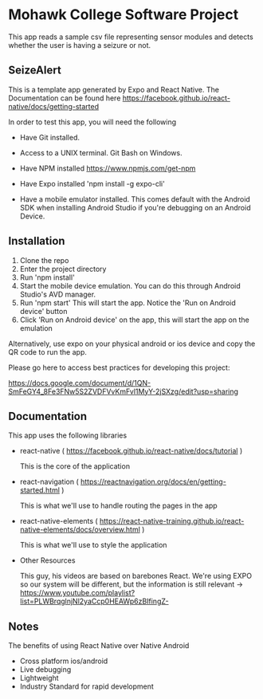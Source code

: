 # Mohawk College Software Project

This app reads a sample csv file representing sensor modules and detects whether the user is having a seizure or not.

## SeizeAlert

This is a template app generated by Expo and React Native. The Documentation can be found here https://facebook.github.io/react-native/docs/getting-started

In order to test this app, you will need the following

- Have Git installed.

- Access to a UNIX terminal. Git Bash on Windows.

- Have NPM installed https://www.npmjs.com/get-npm

- Have Expo installed 'npm install -g expo-cli'

- Have a mobile emulator installed. This comes default with the Android SDK when installing Android Studio if you're debugging on an Android Device.

## Installation

1. Clone the repo
2. Enter the project directory
3. Run 'npm install'
4. Start the mobile device emulation. You can do this through Android Studio's AVD manager. 
5. Run 'npm start' This will start the app. Notice the 'Run on Android device' button 
6. Click 'Run on Android device' on the app, this will start the app on the emulation

Alternatively, use expo on your physical android or ios device and copy the QR code to run the app.

Please go here to access best practices for developing this project:

https://docs.google.com/document/d/1QN-SmFeGY4_8Fe3FNw5S2ZVDFVvKmFvl1MyY-2jSXzg/edit?usp=sharing

## Documentation

This app uses the following libraries

- react-native ( https://facebook.github.io/react-native/docs/tutorial )

    This is the core of the application

- react-navigation ( https://reactnavigation.org/docs/en/getting-started.html )

    This is what we'll use to handle routing the pages in the app

- react-native-elements ( https://react-native-training.github.io/react-native-elements/docs/overview.html )

    This is what we'll use to style the application

- Other Resources

    This guy, his videos are based on barebones React. We're using EXPO so our system will be different, but the information is still relevant -> https://www.youtube.com/playlist?list=PLWBrqglnjNl2yaCcp0HEAWp6zBIfingZ-



## Notes

The benefits of using React Native over Native Android

- Cross platform ios/android
- Live debugging
- Lightweight
- Industry Standard for rapid development






